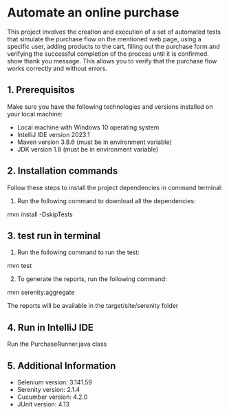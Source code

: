 # Automate an online purchase

This project involves the creation and execution of a set of automated tests that simulate the purchase flow on the mentioned web page, using a specific user, adding products to the cart, filling out the purchase form and verifying the successful completion of the process until it is confirmed. show thank you message. This allows you to verify that the purchase flow works correctly and without errors.

## 1. Prerequisitos

Make sure you have the following technologies and versions installed on your local machine:

- Local machine with Windows 10 operating system
- IntelliJ IDE version 2023.1
- Maven version 3.8.6 (must be in environment variable)
- JDK version 1.8 (must be in environment variable)

## 2. Installation commands

Follow these steps to install the project dependencies in command terminal:

1. Run the following command to download all the dependencies:

mvn install -DskipTests

## 3. test run in terminal
1. Run the following command to run the test:

mvn test

2. To generate the reports, run the following command:

mvn serenity:aggregate

The reports will be available in the target/site/serenity folder

## 4. Run in IntelliJ IDE
Run the PurchaseRunner.java class 

## 5. Additional Information

- Selenium version: 3.141.59
- Serenity version: 2.1.4
- Cucumber version: 4.2.0
- JUnit version: 4.13



